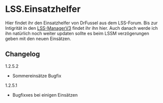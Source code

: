 # LSS.Einsatzhelfer
Hier findet ihr den Einsatzhelfer von DrFussel aus dem LSS-Forum.
Bis zur Intigrität in den [LSS-ManagerV3](https://github.com/LSS-Manager/lss-manager-v3) findet ihr ihn hier. Auch danach werde ich ihn natürlich noch weiter updaten sollte es beim LSSM verzögerungen geben mit den neuen Einsätzen.


## Changelog
1.2.5.2

- Sommereinsätze Bugfix

1.2.5.1
- Bugfixxes bei einigen Einsätzen

